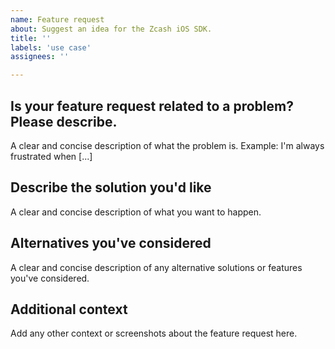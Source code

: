 ```yaml
---
name: Feature request
about: Suggest an idea for the Zcash iOS SDK.
title: ''
labels: 'use case'
assignees: ''

---
```


## Is your feature request related to a problem? Please describe.
A clear and concise description of what the problem is. Example: I'm always
frustrated when [...]

## Describe the solution you'd like
A clear and concise description of what you want to happen.

## Alternatives you've considered
A clear and concise description of any alternative solutions or features you've
considered.

## Additional context
Add any other context or screenshots about the feature request here.
